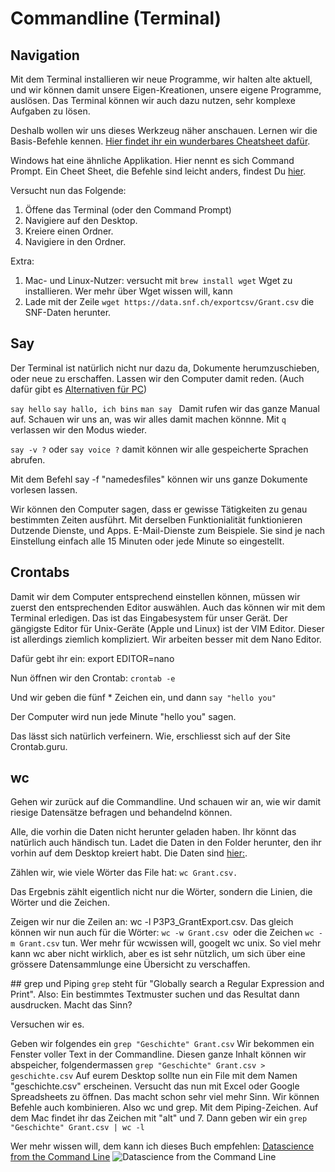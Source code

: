 # Commandline (Terminal)


## Navigation
Mit dem Terminal installieren wir neue Programme, wir halten alte aktuell, und wir können damit unsere Eigen-Kreationen, unsere eigene Programme, auslösen. Das Terminal können wir auch dazu nutzen, sehr komplexe Aufgaben zu lösen. 

Deshalb wollen wir uns dieses Werkzeug näher anschauen. Lernen wir die Basis-Befehle kennen. [Hier findet ihr ein wunderbares Cheatsheet dafür](https://www.git-tower.com/blog/command-line-cheat-sheet/).

Windows hat eine ähnliche Applikation. Hier nennt es sich Command Prompt. Ein Cheet Sheet, die Befehle sind leicht anders, findest Du [hier](https://serverspace.io/support/help/windows-cmd-commands-cheat-sheet/). 

Versucht nun das Folgende:

1. Öffene das Terminal (oder den Command Prompt)
2. Navigiere auf den Desktop.
3. Kreiere einen Ordner.
4. Navigiere in den Ordner.

Extra:
1. Mac- und Linux-Nutzer: versucht mit ```brew install wget``` Wget zu installieren. Wer mehr über Wget wissen will, kann 
2. Lade mit der Zeile ```wget https://data.snf.ch/exportcsv/Grant.csv``` die SNF-Daten herunter.


## Say
Der Terminal ist natürlich nicht nur dazu da, Dokumente herumzuschieben, oder neue zu erschaffen. Lassen wir den Computer damit reden. (Auch dafür gibt es [Alternativen für PC](https://superuser.com/questions/223913/os-x-say-command-for-windows))

```say hello```
```say hallo, ich bins```
```man say ```
Damit rufen wir das ganze Manual auf. Schauen wir uns an, was wir alles damit machen könnne. Mit ```q``` verlassen wir den Modus wieder.

```say -v ?``` oder ```say voice ?``` damit können wir alle gespeicherte Sprachen abrufen.

Mit dem Befehl say -f "namedesfiles" können wir uns ganze Dokumente vorlesen lassen.

Wir können den Computer sagen, dass er gewisse Tätigkeiten zu genau bestimmten Zeiten ausführt. Mit derselben Funktionialität funktionieren Dutzende Dienste, und Apps. E-Mail-Dienste zum Beispiele. Sie sind je nach Einstellung einfach alle 15 Minuten oder jede Minute so eingestellt.


## Crontabs
Damit wir dem Computer entsprechend einstellen können, müssen wir zuerst den entsprechenden Editor auswählen. Auch das können wir mit dem Terminal erledigen. Das ist das Eingabesystem für unser Gerät. Der gängigste Editor für Unix-Geräte (Apple und Linux) ist der VIM Editor. Dieser ist allerdings ziemlich kompliziert. Wir arbeiten besser mit dem Nano Editor.

Dafür gebt ihr ein: export EDITOR=nano

Nun öffnen wir den Crontab: ```crontab -e```

Und wir geben die fünf * Zeichen ein, und dann ```say "hello you"```

Der Computer wird nun jede Minute "hello you" sagen.

Das lässt sich natürlich verfeinern. Wie, erschliesst sich auf der Site Crontab.guru.

## wc
Gehen wir zurück auf die Commandline. Und schauen wir an, wie wir damit riesige Datensätze befragen und behandelnd können.

Alle, die vorhin die Daten nicht herunter geladen haben. Ihr könnt das natürlich auch händisch tun. Ladet die Daten in den Folder herunter, den ihr vorhin auf dem Desktop kreiert habt. Die Daten sind [hier:](https://data.snf.ch/exportcsv/Grant.csv).

Zählen wir, wie viele Wörter das File hat: ```wc Grant.csv.```

Das Ergebnis zählt eigentlich nicht nur die Wörter, sondern die Linien, die Wörter und die Zeichen.

Zeigen wir nur die Zeilen an: wc -l P3P3_GrantExport.csv. Das gleich können wir nun auch für die Wörter: ```wc -w Grant.csv ```oder die Zeichen ```wc -m Grant.csv``` tun. Wer mehr für wcwissen will, googelt wc unix. So viel mehr kann wc aber nicht wirklich, aber es ist sehr nützlich, um sich über eine grössere Datensammlunge eine Übersicht zu verschaffen.

## grep und Piping
```grep``` steht für "Globally search a Regular Expression and Print". Also: Ein bestimmtes Textmuster suchen und das Resultat dann ausdrucken. Macht das Sinn?

Versuchen wir es.

Geben wir folgendes ein ```grep "Geschichte" Grant.csv```
Wir bekommen ein Fenster voller Text in der Commandline. Diesen ganze Inhalt können wir abspeicher, folgendermassen ```grep "Geschichte" Grant.csv > geschichte.csv```
Auf eurem Desktop sollte nun ein File mit dem Namen "geschichte.csv" erscheinen. Versucht das nun mit Excel oder Google Spreadsheets zu öffnen. Das macht schon sehr viel mehr Sinn.
Wir können Befehle auch kombinieren. Also wc und grep. Mit dem Piping-Zeichen. Auf dem Mac findet ihr das Zeichen mit "alt" und 7.
Dann geben wir ein ```grep "Geschichte" Grant.csv | wc -l```

Wer mehr wissen will, dem kann ich dieses Buch empfehlen: [Datascience from the Command Line](https://datascienceatthecommandline.com/) ![Datascience from the Command Line](https://datascienceatthecommandline.com/img/poster.1600w.webp)